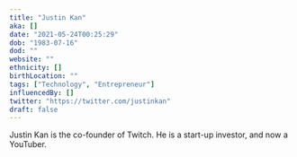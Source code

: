 ```yaml
---
title: "Justin Kan"
aka: []
date: "2021-05-24T00:25:29"
dob: "1983-07-16"
dod: ""
website: ""
ethnicity: []
birthLocation: ""
tags: ["Technology", "Entrepreneur"]
influencedBy: []
twitter: "https://twitter.com/justinkan"
draft: false
---
```


Justin Kan is the co-founder of Twitch. He is a start-up investor, and now a YouTuber.
